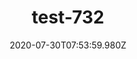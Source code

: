 ---
title: test-732
date: 2020-07-30T07:53:59.980Z
banner_subcontent: asdfsf
category: Support services
focus: Support for leaders, colleagues and staff
role: Employee
organisation_size: Small (10-49 employees)
industry: Healthcare
content: Lorem ipsum dolor sit amet, consectetur adipiscing elit, sed do eiusmod tempor incididunt ut labore et dolore magna aliqua. Ut enim ad minim veniam, quis nostrud exercitation ullamco laboris nisi ut aliquip ex ea commodo consequat. Duis aute irure dolor in reprehenderit in voluptate velit esse cillum dolore eu fugiat nulla pariatur. Excepteur sint occaecat cupidatat non proident, sunt in culpa qui officia deserunt mollit anim id est laborum.
---
